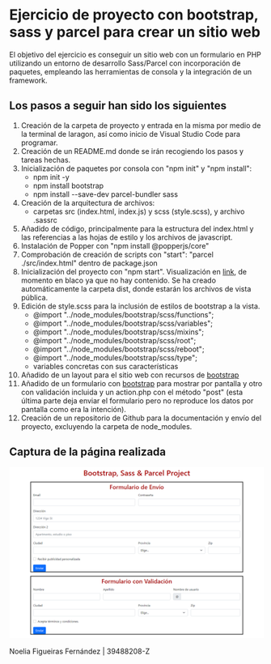 # Ejercicio de proyecto con bootstrap, sass y parcel para crear un sitio web

El objetivo del ejercicio es conseguir un sitio web con un formulario en PHP utilizando un entorno de desarrollo Sass/Parcel con incorporación de paquetes, empleando las herramientas de consola y la integración de un framework.

## Los pasos a seguir han sido los siguientes

1. Creación de la carpeta de proyecto y entrada en la misma por medio de la terminal de laragon, así como inicio de Visual Studio Code para programar.
2. Creación de un README.md donde se irán recogiendo los pasos y tareas hechas.
3. Inicialización de paquetes por consola con "npm init" y "npm install":
   - npm init -y
   - npm install bootstrap
   - npm install --save-dev parcel-bundler sass
4. Creación de la arquitectura de archivos:
   - carpetas src (index.html, index.js) y scss (style.scss), y archivo .sassrc
5. Añadido de código, principalmente para la estructura del index.html y las referencias a las hojas de estilo y los archivos de javascript.
6. Instalación de Popper con "npm install @popperjs/core"
7. Comprobación de creación de scripts con "start": "parcel ./src/index.html" dentro de package.json
8. Inicialización del proyecto con "npm start". Visualización en [link](http://localhost:1234), de momento en blaco ya que no hay contenido. Se ha creado automáticamente la carpeta dist, donde estarán los archivos de vista pública.
9. Edición de style.scss para la inclusión de estilos de bootstrap a la vista.
    - @import "../node_modules/bootstrap/scss/functions";
    - @import "../node_modules/bootstrap/scss/variables";
    - @import "../node_modules/bootstrap/scss/mixins";
    - @import "../node_modules/bootstrap/scss/root";
    - @import "../node_modules/bootstrap/scss/reboot";
    - @import "../node_modules/bootstrap/scss/type";
    - variables concretas con sus características
10. Añadido de un layout para el sitio web con recursos de [bootstrap](https://getbootstrap.com/docs/5.1/layout)
11. Añadido de un formulario con [bootstrap](https://getbootstrap.com/docs/5.1/forms) para mostrar por pantalla y otro con validación incluida y un action.php con el método "post" (esta última parte deja enviar el formulario pero no reproduce los datos por pantalla como era la intención).
12. Creación de un repositorio de Github para la documentación y envío del proyecto, excluyendo la carpeta de node_modules.

## Captura de la página realizada

![pantalla](/bootstrap-sass-parcel.png)

Noelia Figueiras Fernández | 39488208-Z
